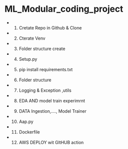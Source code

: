 # ML_Modular_coding_project

- 1. Cretate Repo in Github & Clone 
- 2. Cterate Venv
- 3. Folder structure create
- 4. Setup.py
- 5. pip install requirements.txt
- 6. Folder structure 
- 7. Logging & Exception ,utils
- 8. EDA AND model train experimrnt 
- 9. DATA Ingestion,...., Model Trainer 
- 10. Aap.py
- 11. Dockerfile
- 12. AWS DEPLOY wit GItHUB action
